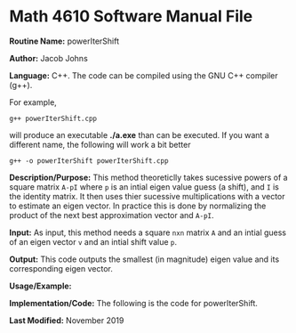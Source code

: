 # Math 4610 Software Manual File

**Routine Name:** powerIterShift

**Author:** Jacob Johns

**Language:** C++. The code can be compiled using the GNU C++ compiler (g++).

For example,

    g++ powerIterShift.cpp

will produce an executable **./a.exe** than can be executed. If you want a different name, the following will work a bit
better

    g++ -o powerIterShift powerIterShift.cpp

**Description/Purpose:** This method theoreticlly takes sucessive powers of a square matrix `A-pI` where `p` is an intial eigen value guess (a shift), and `I` is the identity matrix. It then uses thier sucessive multiplications with a vector to estimate an eigen vector. In practice this is done by normalizing the product of the next best approximation vector and `A-pI`. 

**Input:** As input, this method needs a square `nxn` matrix `A` and an intial guess of an eigen vector `v` and an intial shift value `p`.

**Output:** This code outputs the smallest (in magnitude) eigen value and its corresponding eigen vector.

**Usage/Example:**



**Implementation/Code:** The following is the code for powerIterShift.



**Last Modified:** November 2019
